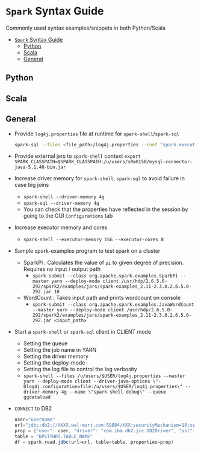 # `Spark` Syntax Guide

Commonly used syntax examples/snippets in both Python/Scala

- [`Spark` Syntax Guide](#spark-syntax-guide)
  - [Python](#python)
  - [Scala](#scala)
  - [General](#general)

## Python

## Scala

## General

- Provide `log4j.properties` file at runtime for `spark-shell`/`spark-sql`
  
  ```bash
  spark-sql --files <file_path>/log4j.properties --conf "spark.executor.extraJavaOptions='-Dlog4j.configuration=log4j.properties'" --driver-java-options "-Dlog4j.configuration=file:<file_path>/log4j.properties"
  ```

- Provide external jars to `spark-shell` context
  `export SPARK_CLASSPATH=$SPARK_CLASSPATH:/u/users/s0m0158/mysql-connector-java-5.1.40-bin.jar`
- Increase driver memory for `spark-shell`, `spark-sql` to avoid failure in case big joins
  - `spark-shell --driver-memory 4g`
  - `spark-sql --driver-memory 4g`
  - You can check that the properties have reflected in the session by going to the GUI `Configurations` tab
- Increase executor memory and cores
  - `spark-shell --executor-memory 15G --executor-cores 8`
- Sample spark-examples program to test spark on a cluster
  - SparkPi : Calculates the value of `pi` to given degree of precision. Requires no input / output path
    - `spark-submit --class org.apache.spark.examples.SparkPi --master yarn --deploy-mode client /usr/hdp/2.6.5.0-292/spark2/examples/jars/spark-examples_2.11-2.3.0.2.6.5.0-292.jar 10`
  - WordCount : Takes input path and prints wordcount on console
    - `spark-submit --class org.apache.spark.examples.JavaWordCount --master yarn --deploy-mode client /usr/hdp/2.6.5.0-292/spark2/examples/jars/spark-examples_2.11-2.3.0.2.6.5.0-292.jar <input_path>`
- Start a `spark-shell` or `spark-sql` client in CLIENT mode
  - Setting the queue
  - Setting the job name in YARN
  - Setting the driver memory
  - Setting the deploy-mode
  - Setting the log file to control the log verbosity
  - `spark-shell --files /u/users/$USER/log4j.properties --master yarn --deploy-mode client --driver-java-options \"-Dlog4j.configuration=file:/u/users/$USER/log4j.properties\" --driver-memory 4g --name \"spark-shell-debug\" --queue ggdataload`
- `CONNECT` to DB2

  ```scala
  user="username"
  url="jdbc:db2://XXXX.wal-mart.com:59884/XXX:securityMechanism=18;sslConnection=true;sslKeyStoreLocation=<path-to-file>/ssl/DB2SNKUS.sp01.wal-mart.com.pfx;sslKeyStorePassword=<<password>>;sslKeyStoreType=PKCS12;sslTrustStoreLocation=<path-to-file>/ssl/DB2SNKUS.sp01.wal-mart.com.jks;"
  prop = {"user": user, "driver": "com.ibm.db2.jcc.DB2Driver", "ssl": "true", "sslmode" : "require"}
  table = "DPSTTHRT.TABLE_NAME"
  df = spark.read.jdbc(url=url, table=table, properties=prop)
  ```
